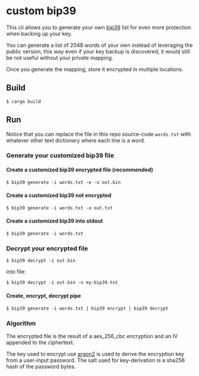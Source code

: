 # custom bip39 

This cli allows you to generate your own [bip39](https://github.com/bitcoin/bips/blob/master/bip-0039/english.txt) 
list for even more protection when backing up your key. 

You can generate a list of 2048 words of your own instead of leveraging the public version, this way even if your key backup 
is discovered, it would still be not useful without your private mapping. 

Once you generate the mapping, store it encrypted in multiple locations. 

## Build
```shell
$ cargo build
```

## Run

Notice that you can replace the file in this repo source-code `words.txt` with whatever other text dictionary where each line
is a word.

### Generate your customized bip39 file

#### Create a customized bip39 encrypted file (recommended)
```shell
$ bip39 generate -i words.txt -e -o out.bin 
```
#### Create a customized bip39 not encrypted
```shell
$ bip39 generate -i words.txt -o out.txt
```

#### Create a customized bip39 into stdout
```shell
$ bip39 generate -i words.txt 
```

### Decrypt your encrypted file
```shell
$ bip39 decrypt -i out.bin
```
into file:
```shell
$ bip39 decrypt -i out.bin -o my-bip39.txt
```

#### Create, encrypt, decrypt pipe
```shell
$ bip39 generate -i words.txt | bip39 encrypt | bip39 decrypt
```

### Algorithm

The encrypted file is the result of a aes_256_cbc encryption and an IV appended to the ciphertext.

The key used to encrypt use [argon2](https://en.wikipedia.org/wiki/Argon2) is used to derive the encryption key from a user-input password.
The salt used for key-derivation is a sha256 hash of the password bytes.
